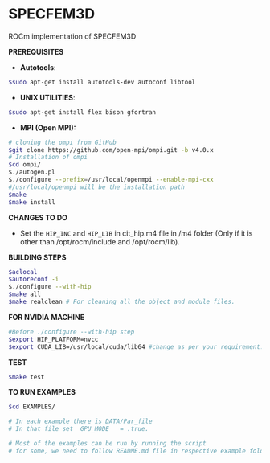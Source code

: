 # SPECFEM3D
ROCm implementation of SPECFEM3D

**PREREQUISITES**
- **Autotools**:
```bash
$sudo apt-get install autotools-dev autoconf libtool
```
- **UNIX UTILITIES**:
```bash
$sudo apt-get install flex bison gfortran
```
- **MPI **(Open MPI)**:**
```bash
# cloning the ompi from GitHub
$git clone https://github.com/open-mpi/ompi.git -b v4.0.x
# Installation of ompi
$cd ompi/
$./autogen.pl
$./configure --prefix=/usr/local/openmpi --enable-mpi-cxx
#/usr/local/openmpi will be the installation path
$make
$make install
```
  
**CHANGES TO DO**
- Set the `HIP_INC` and `HIP_LIB` in cit_hip.m4 file in /m4 folder 
(Only if it is other than /opt/rocm/include and /opt/rocm/lib).

**BUILDING STEPS**
```bash
$aclocal 
$autoreconf -i
$./configure --with-hip
$make all
$make realclean # For cleaning all the object and module files.
```

**FOR NVIDIA MACHINE**
```bash
#Before ./configure --with-hip step
$export HIP_PLATFORM=nvcc
$export CUDA_LIB=/usr/local/cuda/lib64 #change as per your requirement.
```

**TEST**
```bash
$make test
```

**TO RUN EXAMPLES**
```bash
$cd EXAMPLES/ 

# In each example there is DATA/Par_file
# In that file set  GPU_MODE   = .true.

# Most of the examples can be run by running the script
# for some, we need to follow README.md file in respective example folder.
```
